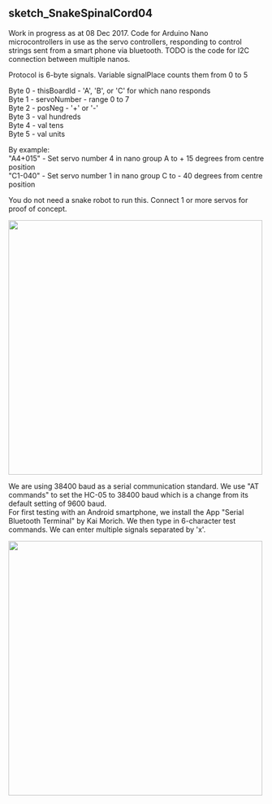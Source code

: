 ## sketch_SnakeSpinalCord04 ##
Work in progress as at 08 Dec 2017.
Code for Arduino Nano microcontrollers in use as the servo controllers, responding to control strings sent from a smart phone via bluetooth. TODO is the code for I2C connection between multiple nanos.  

Protocol is 6-byte signals.
Variable signalPlace counts them from 0 to 5

Byte 0 - thisBoardId - 'A', 'B', or 'C' for which nano responds  
Byte 1 - servoNumber - range 0 to 7  
Byte 2 - posNeg - '+' or '-'  
Byte 3 - val hundreds  
Byte 4 - val tens  
Byte 5 - val units  

By example:  
"A4+015" - Set servo number 4 in nano group A to + 15 degrees from centre position  
"C1-040" - Set servo number 1 in nano group C to - 40 degrees from centre position

You do not need a snake robot to run this. Connect 1 or more servos for proof of concept.

<img src="https://github.com/manukautech/XMSnakeRobot/blob/master/CodeSpinalCordArduino/NanoTesting01_WS.JPG" width="500" />  

We are using 38400 baud as a serial communication standard. We use "AT commands" to set the HC-05 to 38400 baud which is a change from its default setting of 9600 baud.  
For first testing with an Android smartphone, we install the App "Serial Bluetooth Terminal" by Kai Morich. We then type in 6-character test commands. We can enter multiple signals separated by 'x'.  

<img src="https://github.com/manukautech/XMSnakeRobot/blob/master/CodeSpinalCordArduino/NanoTesting02_CU.jpg" width="500" /> 


